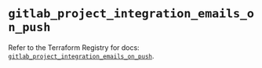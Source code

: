 # `gitlab_project_integration_emails_on_push`

Refer to the Terraform Registry for docs: [`gitlab_project_integration_emails_on_push`](https://registry.terraform.io/providers/gitlabhq/gitlab/18.2.0/docs/resources/project_integration_emails_on_push).
